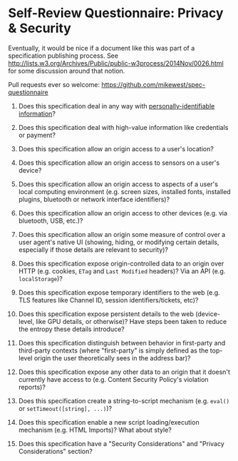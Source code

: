 # Self-Review Questionnaire: Privacy & Security

Eventually, it would be nice if a document like this was part of a specification
publishing process. See <http://lists.w3.org/Archives/Public/public-w3process/2014Nov/0026.html>
for some discussion around that notion.

Pull requests ever so welcome: <https://github.com/mikewest/spec-questionnaire>

1.  Does this specification deal in any way with [personally-identifiable
    information][pii]?

2.  Does this specification deal with high-value information like credentials or
    payment?

3.  Does this specification allow an origin access to a user's location?

4.  Does this specification allow an origin access to sensors on a user's
    device?

5.  Does this specification allow an origin access to aspects of a user's local
    computing environment (e.g. screen sizes, installed fonts, installed
    plugins, bluetooth or network interface identifiers)?

6.  Does this specification allow an origin access to other devices (e.g. via
    bluetooth, USB, etc.)?

7.  Does this specification allow an origin some measure of control over a user
    agent's native UI (showing, hiding, or modifying certain details, especially
    if those details are relevant to security)?

8.  Does this specification expose origin-controlled data to an origin over
    HTTP (e.g. cookies, `ETag` and `Last Modified` headers)? Via an API (e.g.
    `localStorage`)?

9.  Does this specification expose temporary identifiers to the web (e.g. TLS
    features like Channel ID, session identifiers/tickets, etc)?

10. Does this specification expose persistent details to the web (device-level,
    like GPU details, or otherwise)? Have steps been taken to reduce the entropy
    these details introduce?

11. Does this specification distinguish between behavior in first-party and
    third-party contexts (where "first-party" is simply defined as the top-level
    origin the user theoretically sees in the address bar)?

12. Does this specification expose any other data to an origin that it doesn't
    currently have access to (e.g. Content Security Policy's violation reports)?

13. Does this specification create a string-to-script mechanism (e.g. `eval()`
    or `setTimeout([string], ...)`)?

14. Does this specification enable a new script loading/execution mechanism
    (e.g. HTML Imports)? What about style?

15. Does this specification have a "Security Considerations" and "Privacy
    Considerations" section?

[pii]: http://en.wikipedia.org/wiki/Personally_identifiable_information
